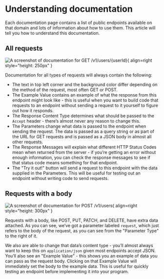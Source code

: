 # Understanding documentation
Each documentation page contains a list of public endpoints available on that domain and lots of information about how to use them. This article will tell you how to understand this documentation.

## All requests
![A screenshot of documentation for GET /v1/users/{userId}](/assets/screenshots/v1_users_userid_example.png){ align=right style="height: 250px" }

Documentation for all types of requests will always contain the following:  

- The text in top left corner and the background color differ depending on the method of the request, most often GET or POST.  
- The Example Value contains an example of what the response from this endpoint might look like - this is useful when you want to build code that requests to an endpoint without sending a request to it yourself to figure out how it responds.
- The Response Content Type determines what should be passed to the `Accept` header - there’s almost never any reason to change this.  
- The Parameters change what data is passed to the endpoint when sending the request. The data is passed as a query string or as part of the URL for GET requests and is passed as a JSON body in almost all other requests.  
- The Response Messages will explain what different HTTP Status Codes mean when returned from the server - if you’re getting an error without enough information, you can check the response messages to see if that status code means something for that endpoint.  
- The "Try it out!" button will send a request to this endpoint with the data supplied in the Parameters. This will be useful for testing out an endpoint without writing code to send requests.  

## Requests with a body

![A screenshot of documentation for POST /v1/users](/assets/screenshots/v1_users_example.png){ align=right style="height: 300px" }

Requests with a body, like POST, PUT, PATCH, and DELETE, have extra data attached. 
As you can see, we’ve got a parameter labeled `request`, which just refers to the body of the request, as you can see
from the "Parameter Type" to the right of it.  

We also are able to change that data’s content type - you’ll almost always want to keep this on `application/json` given
most endpoints accept JSON. You’ll also see an "Example Value" - this shows you an example of data you can pass as the
request body. Clicking on that Example Value will immediately set the body to the example data. This is useful for 
quickly testing an endpoint before implementing it into your program.

